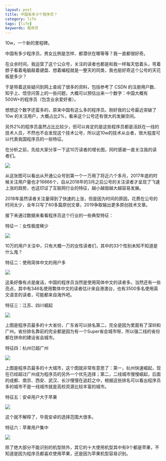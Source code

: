 ```yaml
---
layout: post
title: 中国有多少个程序员？
category: life
tags: [life]
keywords: 程序员
---
```


10w，一个新的里程碑。

中国有多少程序员，男女比例是怎样、都潜伏在哪等等？我一直都很好奇。

在业余时间，我运营了这个公众号，关注的读者也都是和我一样每天低着头，弯着脖子看着电脑敲着键盘、想着编程就是一整天的同类，我也挺好奇这个公号的天花板是多少？

于是带着这些疑问到网上查阅了很多的资料，包括参考了 CSDN 的注册用户数、知乎上、悟空问答上的一些问题，大概可以预估出来一个数字：中国大概有500W+的程序员（包含业余爱好者）。

想想这个数字还蛮多的，原来中国有这么多的程序员。刚好我的公号最近突破了 10w 的关注用户，大概占比2%，看来这个公号还有很大的发展空间。

另外2%的程序员虽然占比比较少，但可以肯定的是这些程序员都是活跃在一线的技术人员，不然也不会发现这个技术公号，所以这10w的技术从业者，很大程度可以代表我国程序员的一些特征。

在分析之前，先给大家分享一下这10万读者的增长图，同时感谢一直关注我的读者们。

![](http://www.itmind.net/assets/images/2019/life/10w.png)

从这张图可以看出从开通公众号到第一个一万用了将近六个多月，2017年底的时候关注用户量也才16666个，自从2018年的3月之后公号的关注读者才呈现了飞速上涨的趋势，也这印证了互联网行业的特征，越小越弱越大越容易发展。

2018年虽然读者关注量得到了快速的上涨，但是因为时间的原因，花费在公号的时间太少，全年只写了60多篇原创文章，2019争取输出更多原创技术文章。

接下来通过数据来看看程序员这个行业的一些典型特征：

特征一：女性极度稀少

![](http://www.itmind.net/assets/images/2019/life/sex.png)

10万的用户关注中，只有大概一万的女性读者们，其中的33个性别未知不知道是什么鬼？

特征二：使用简体中文的用户多

![](http://www.itmind.net/assets/images/2019/life/yuyan.png)

这条好像有点是废话，中国的程序员当然是使用简体中文的读者多。当然还有一些亮点，其中有346名使用繁体中文的读者估计来自港澳台，也有3500多名使用英文语言的读者，可能都来自海外吧。

特征三：江苏、四川崛起

![](http://www.itmind.net/assets/images/2019/life/shengfen.png)

上图是程序员最多的十大省份，广东省可以排名第二，完全是因为里面有了深圳和广州。省份排名靠前的完全都是因为有一个Super省会城市呀，所以强二线的省份都在拼命的建设省会城市。

特征四：杭州已超广州

![](http://www.itmind.net/assets/images/2019/life/city.png)

上图是程序员最多的十大城市，这个图就非常有意思了：第一，杭州快速崛起，现在已经超过广州成为程序员的另外一个优先选择；第二，二线城市慢慢崛起，后面的成都、南京、西安、武汉、长沙慢慢在追赶之中，根据这些排名可以看出程序员多的城市不是一线城市就是高校资源比较丰富的城市。

特征五：安卓用户大于苹果

![](http://www.itmind.net/assets/images/2019/life/zhongduan.png)

这个就不解释了，毕竟安卓的选择范围大很多。

特征六：苹果用户集中

![](http://www.itmind.net/assets/images/2019/life/phone.png)

除了绝大部分不能识别的机型除外，其它的十大使用机型其中有9个都是苹果，不知道是因为程序员都喜欢使用苹果，还是因为苹果机型容易识别。
